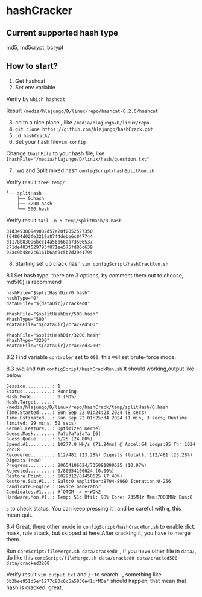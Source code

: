 # hashCracker
## Current supported hash type
md5, md5crypt, bcrypt

## How to start?
1. Get hashcat
2. Set env variable

Verify by `which hashcat`

Result `/media/hlajungo/D/linux/repo/hashcat-6.2.6/hashcat`

3. cd to a nice place , like `/media/hlajungo/D/linux/repo`
4. `git clone https://github.com/hlajungo/hashCrack.git`
5. `cd hashCrack/`
6. Set your hash file`vim config`

Change `IhashFile` to your hash file, like `IhashFile="/media/hlajungo/D/linux/hash/question.txt"`

7. :wq and Split mixed hash `configScript/hashSplitRun.sh`

Verify result `tree temp/`
```
└── splitHash
    ├── 0.hash
    ├── 3200.hash
    └── 500.hash
```
Verify result `tail -n 5 temp/splitHash/0.hash`
```
81d3493809e9082d57e20f2052527350
f64864d02fe3219a8744debe6c047744
d1178b83096bcc14a56b66aa73506537
271de483f529793f871ee575fd86c639
92ac9b48e2c6161b6ad9c5b7d29e1794
```
8. Starting set up crack hash `vim configScript/hashCrackRun.sh`

8.1 Set hash type, there are 3 options, by comment them out to choose, md5(0) is recommend
```
hashFile="$splitHashDir/0.hash"
hashType="0"
data0File="${dataDir}/cracked0"

#hashFile="$splitHashDir/500.hash"
#hashType="500"
#data0File="${dataDir}/cracked500"

#hashFile="$splitHashDir/3200.hash"
#hashType="3200"
#data0File="${dataDir}/cracked3200"
```
8.2 Find variable `controler` set to `000`, this will set brute-force mode.

8.3 :wq and run `configScript/hashCrackRun.sh`
It should working,output like below
```
Session..........: 1
Status...........: Running
Hash.Mode........: 0 (MD5)
Hash.Target......: /media/hlajungo/D/linux/repo/hashCrack/temp/splitHash/0.hash
Time.Started.....: Sun Sep 22 01:24:23 2024 (8 secs)
Time.Estimated...: Sun Sep 22 01:25:34 2024 (1 min, 3 secs; Runtime limited: 29 mins, 52 secs)
Kernel.Feature...: Optimized Kernel
Guess.Mask.......: ?a?a?a?a?a?a [6]
Guess.Queue......: 6/25 (24.00%)
Speed.#1.........: 10277.0 MH/s (71.94ms) @ Accel:64 Loops:95 Thr:1024 Vec:8
Recovered........: 112/481 (23.28%) Digests (total), 112/481 (23.28%) Digests (new)
Progress.........: 80654106624/735091890625 (10.97%)
Rejected.........: 0/80654106624 (0.00%)
Restore.Point....: 6029312/81450625 (7.40%)
Restore.Sub.#1...: Salt:0 Amplifier:8704-8960 Iteration:0-256
Candidate.Engine.: Device Generator
Candidates.#1....: #`OTOM -> y~WOk2
Hardware.Mon.#1..: Temp: 51c Util: 98% Core: 735MHz Mem:7000MHz Bus:8
```
`s` to check status, You can keep pressing it , and be careful with `q`, this mean quit.

8.4 Great, there other mode in `configScript/hashCrackRun.sh` to enable dict. mask, rule attack, but skipped at here.After cracking it, you have to merge them.

Run `coreScript/fileMerge.sh data/cracked0 `, if you have other file in `data/`, do like this `coreScript/fileMerge.sh data/cracked0 data/cracked500 data/cracked3200`

Verify result `vim output.txt` and `/:` to search `:`, something like  `6b3bee951d5ef1277c80c6c5a5830e41:*MOe"` should happen, that mean that hash is cracked, great.   







